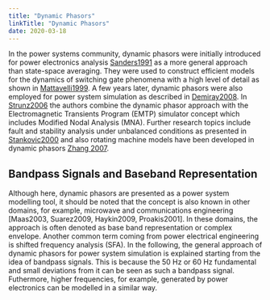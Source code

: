 ```yaml
---
title: "Dynamic Phasors"
linkTitle: "Dynamic Phasors"
date: 2020-03-18
---
```


In the power systems community, dynamic phasors were initially introduced for power electronics analysis [Sanders1991](https://ieeexplore.ieee.org/document/76811) as a more general approach than state-space averaging.
They were used to construct efficient models for the dynamics of switching gate phenomena with a high level of detail as shown in [Mattavelli1999](https://ieeexplore.ieee.org/abstract/document/744524).
A few years later, dynamic phasors were also employed for power system simulation as described in [Demiray2008](https://www.research-collection.ethz.ch/handle/20.500.11850/123490).
In [Strunz2006](https://ieeexplore.ieee.org/document/4026700) the authors combine the dynamic phasor approach with the Electromagnetic Transients Program (EMTP) simulator concept which includes Modified Nodal Analysis (MNA).
Further research topics include fault and stability analysis under unbalanced conditions as presented in [Stankovic2000](https://ieeexplore.ieee.org/document/871734) and also rotating machine models have been developed in dynamic phasors [Zhang 2007](https://ieeexplore.ieee.org/document/4282063).

## Bandpass Signals and Baseband Representation

Although here, dynamic phasors are presented as a power system modelling tool, it should be noted that the concept is also known in other domains, for example, microwave and communications engineering [Maas2003, Suarez2009, Haykin2009, Proakis2001].
In these domains, the approach is often denoted as base band representation or complex envelope.
Another common term coming from power electrical engineering is shifted frequency analysis (SFA).
In the following, the general approach of dynamic phasors for power system simulation is explained starting from the idea of bandpass signals.
This is because the 50 Hz or 60 Hz fundamental and small deviations from it can be seen as such a bandpass signal.
Futhermore, higher frequencies, for example, generated by power electronics can be modelled in a similar way.
